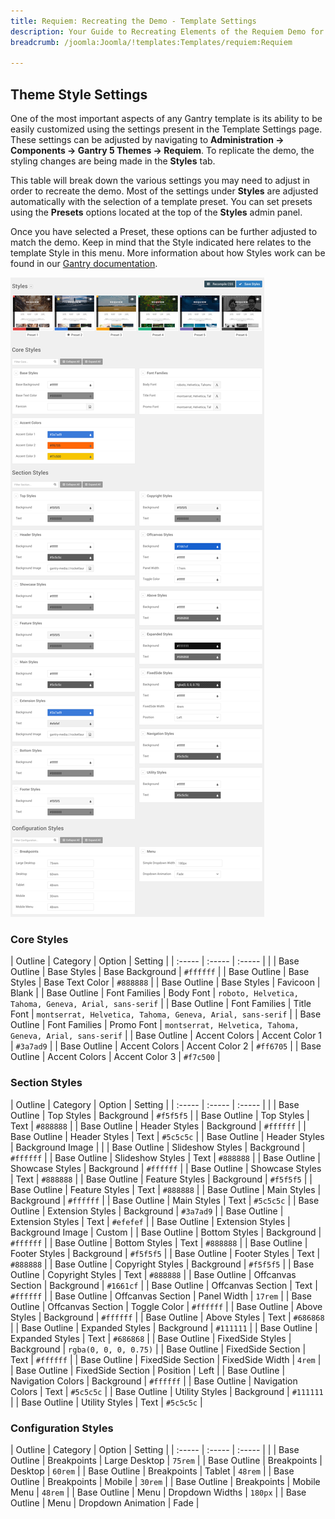 ```yaml
---
title: Requiem: Recreating the Demo - Template Settings
description: Your Guide to Recreating Elements of the Requiem Demo for Joomla
breadcrumb: /joomla:Joomla/!templates:Templates/requiem:Requiem

---
```


Theme Style Settings
-----

One of the most important aspects of any Gantry template is its ability to be easily customized using the settings present in the Template Settings page. These settings can be adjusted by navigating to **Administration -> Components -> Gantry 5 Themes -> Requiem**. To replicate the demo, the styling changes are being made in the **Styles** tab.

This table will break down the various settings you may need to adjust in order to recreate the demo. Most of the settings under **Styles** are adjusted automatically with the selection of a template preset. You can set presets using the **Presets** options located at the top of the **Styles** admin panel.

Once you have selected a Preset, these options can be further adjusted to match the demo. Keep in mind that the Style indicated here relates to the template Style in this menu. More information about how Styles work can be found in our [Gantry documentation](http://docs.gantry.org/gantry5/configure/styles).

![Style Settings](assets/style_settings.png)

### Core Styles

| Outline      | Category      | Option          | Setting                                                    |
| :-----       | :-----        | :-----          |                                                            |
| Base Outline | Base Styles   | Base Background | `#ffffff`                                                  |
| Base Outline | Base Styles   | Base Text Color | `#888888`                                                  |
| Base Outline | Base Styles   | Favicoon        | Blank                                                      |
| Base Outline | Font Families | Body Font       | `roboto, Helvetica, Tahoma, Geneva, Arial, sans-serif`     |
| Base Outline | Font Families | Title Font      | `montserrat, Helvetica, Tahoma, Geneva, Arial, sans-serif` |
| Base Outline | Font Families | Promo Font      | `montserrat, Helvetica, Tahoma, Geneva, Arial, sans-serif` |
| Base Outline | Accent Colors | Accent Color 1  | `#3a7ad9`                                                  |
| Base Outline | Accent Colors | Accent Color 2  | `#ff6705`                                                  |
| Base Outline | Accent Colors | Accent Color 3  | `#f7c500`                                                  |

### Section Styles

| Outline      | Category          | Option           | Setting               |
| :-----       | :-----            | :-----           |                       |
| Base Outline | Top Styles        | Background       | `#f5f5f5`             |
| Base Outline | Top Styles        | Text             | `#888888`             |
| Base Outline | Header Styles     | Background       | `#ffffff`             |
| Base Outline | Header Styles     | Text             | `#5c5c5c`             |
| Base Outline | Header Styles     | Background Image |                       |
| Base Outline | Slideshow Styles  | Background       | `#ffffff`             |
| Base Outline | Slideshow Styles  | Text             | `#888888`             |
| Base Outline | Showcase Styles   | Background       | `#ffffff`             |
| Base Outline | Showcase Styles   | Text             | `#888888`             |
| Base Outline | Feature Styles    | Background       | `#f5f5f5`             |
| Base Outline | Feature Styles    | Text             | `#888888`             |
| Base Outline | Main Styles       | Background       | `#ffffff`             |
| Base Outline | Main Styles       | Text             | `#5c5c5c`             |
| Base Outline | Extension Styles  | Background       | `#3a7ad9`             |
| Base Outline | Extension Styles  | Text             | `#efefef`             |
| Base Outline | Extension Styles  | Background Image | Custom                |
| Base Outline | Bottom Styles     | Background       | `#ffffff`             |
| Base Outline | Bottom Styles     | Text             | `#888888`             |
| Base Outline | Footer Styles     | Background       | `#f5f5f5`             |
| Base Outline | Footer Styles     | Text             | `#888888`             |
| Base Outline | Copyright Styles  | Background       | `#f5f5f5`             |
| Base Outline | Copyright Styles  | Text             | `#888888`             |
| Base Outline | Offcanvas Section | Background       | `#1661cf`             |
| Base Outline | Offcanvas Section | Text             | `#ffffff`             |
| Base Outline | Offcanvas Section | Panel Width      | `17rem`               |
| Base Outline | Offcanvas Section | Toggle Color     | `#ffffff`             |
| Base Outline | Above Styles      | Background       | `#ffffff`             |
| Base Outline | Above Styles      | Text             | `#686868`             |
| Base Outline | Expanded Styles   | Background       | `#111111`             |
| Base Outline | Expanded Styles   | Text             | `#686868`             |
| Base Outline | FixedSide Styles  | Background       | `rgba(0, 0, 0, 0.75)` |
| Base Outline | FixedSide Section | Text             | `#ffffff`             |
| Base Outline | FixedSide Section | FixedSide Width  | `4rem`                |
| Base Outline | FixedSide Section | Position         | Left                  |
| Base Outline | Navigation Colors | Background       | `#ffffff`             |
| Base Outline | Navigation Colors | Text             | `#5c5c5c`             |
| Base Outline | Utility Styles    | Background       | `#111111`             |
| Base Outline | Utility Styles    | Text             | `#5c5c5c`             |

### Configuration Styles

| Outline      | Category    | Option             | Setting |
| :-----       | :-----      | :-----             |         |
| Base Outline | Breakpoints | Large Desktop      | `75rem` |
| Base Outline | Breakpoints | Desktop            | `60rem` |
| Base Outline | Breakpoints | Tablet             | `48rem` |
| Base Outline | Breakpoints | Mobile             | `30rem` |
| Base Outline | Breakpoints | Mobile Menu        | `48rem` |
| Base Outline | Menu        | Dropdown Widths    | `180px` |
| Base Outline | Menu        | Dropdown Animation | Fade    |
